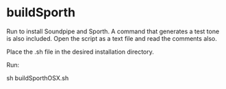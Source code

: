 # buildSporth

Run to install Soundpipe and Sporth. A command that generates a test tone is also included. Open the script as a text file and read the comments also. 


Place the .sh file in the desired installation directory.


Run:

sh buildSporthOSX.sh
